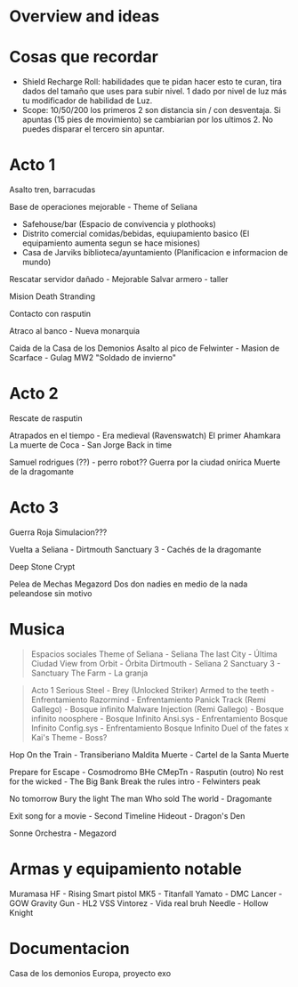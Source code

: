 # Overview and ideas

# Cosas que recordar
- Shield Recharge Roll: habilidades que te pidan hacer esto te curan, tira dados del tamaño que uses para subir nivel. 1 dado por nivel de luz más tu modificador de habilidad de Luz.
- Scope: 10/50/200 los primeros 2 son distancia sin / con desventaja. Si apuntas (15 pies de movimiento) se cambiarian por los ultimos 2. No puedes disparar el tercero sin apuntar.

# Acto 1
Asalto tren, barracudas

Base de operaciones mejorable - Theme of Seliana
- Safehouse/bar (Espacio de convivencia y plothooks)
- Distrito comercial comidas/bebidas, equiupamiento basico (El equipamiento aumenta segun se hace misiones)
- Casa de Jarviks biblioteca/ayuntamiento (Planificacion e informacion de mundo)

Rescatar servidor dañado - Mejorable
Salvar armero - taller

Mision Death Stranding

Contacto con rasputin 

Atraco al banco - Nueva monarquia

Caida de la Casa de los Demonios
Asalto al pico de Felwinter - Masion de Scarface - Gulag MW2
"Soldado de invierno"

# Acto 2

Rescate de rasputin

Atrapados en el tiempo - Era medieval (Ravenswatch) El primer Ahamkara
La muerte de Coca - San Jorge
Back in time

Samuel rodrigues (??) - perro robot??
Guerra por la ciudad onírica
Muerte de la dragomante

# Acto 3
Guerra Roja
Simulacion???

Vuelta a Seliana - Dirtmouth
Sanctuary 3 - 
Cachés de la dragomante

Deep Stone Crypt

Pelea de Mechas
Megazord
Dos don nadies en medio de la nada peleandose sin motivo

# Musica

> Espacios sociales
Theme of Seliana - Seliana
The last City - Última Ciudad
View from Orbit - Órbita
Dirtmouth - Seliana 2
Sanctuary 3 - Sanctuary
The Farm - La granja

> Acto 1
Serious Steel - Brey (Unlocked Striker)
Armed to the teeth - Enfrentamiento
Razormind - Enfrentamiento
Panick Track (Remi Gallego) - Bosque infinito
Malware Injection (Remi Gallego) - Bosque infinito
noosphere - Bosque Infinito
Ansi.sys - Enfrentamiento Bosque Infinito 
Config.sys - Enfrentamiento Bosque Infinito
Duel of the fates x Kai's Theme - Boss?

Hop On the Train - Transiberiano
Maldita Muerte - Cartel de la Santa Muerte

Prepare for Escape - Cosmodromo
BHe CMepTn - Rasputin (outro)
No rest for the wicked - The Big Bank
Break the rules intro - Felwinters peak

No tomorrow
Bury the light
The man Who sold The world - Dragomante

Exit song for a movie - Second Timeline
Hideout - Dragon's Den

Sonne Orchestra - Megazord

# Armas y equipamiento notable

Muramasa HF - Rising
Smart pistol MK5 - Titanfall
Yamato - DMC
Lancer - GOW
Gravity Gun - HL2
VSS Vintorez - Vida real bruh
Needle - Hollow Knight


# Documentacion

Casa de los demonios
Europa, proyecto exo